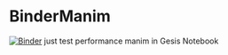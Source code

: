 # BinderManim
[![Binder](https://mybinder.org/badge_logo.svg)](https://mybinder.org/v2/gh/iansyahr/BinderManim/HEAD)
just test performance manim in Gesis Notebook

